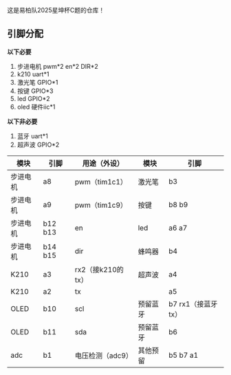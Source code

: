 这是易柏队2025星坤杯C题的仓库！

## 引脚分配

**以下必要**

1. 步进电机 pwm*2 en\*2 DIR\*2
2. k210 uart*1
3. 激光笔 GPIO*1
4. 按键 GPIO*3
5. led GPIO*2
6. oled 硬件iic*1

**以下非必要**

1. 蓝牙 uart*1
2. 超声波 GPIO*2

| 模块     | 引脚    | 用途（外设）      | 模块     | 引脚                |
| -------- | ------- | ----------------- | -------- | ------------------- |
| 步进电机 | a8      | pwm（tim1c1）     | 激光笔   | b3                  |
| 步进电机 | a9      | pwm（tim1c9）     | 按键     | b8 b9               |
| 步进电机 | b12 b13 | en                | led      | a6 a7               |
| 步进电机 | b14 b15 | dir               | 蜂鸣器   | b4                  |
| K210     | a3      | rx2（接k210的tx） | 超声波   | a4                  |
| K210     | a2      | tx                |          | a5                  |
| OLED     | b10     | scl               | 预留蓝牙 | b7  rx1（接蓝牙tx） |
| OLED     | b11     | sda               | 预留蓝牙 | b6                  |
| adc      | b1      | 电压检测（adc9）  | 其他预留 | b5 b7 a1            |
